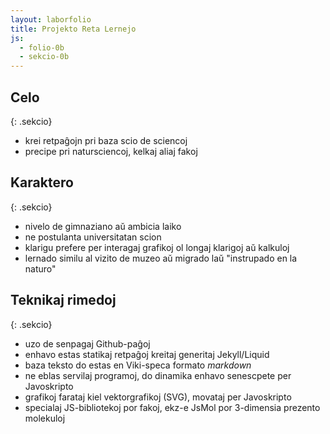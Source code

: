 ```yaml
---
layout: laborfolio
title: Projekto Reta Lernejo
js:
  - folio-0b
  - sekcio-0b
---
```


## Celo
{: .sekcio}

- krei retpaĝojn pri baza scio de sciencoj
- precipe pri natursciencoj, kelkaj aliaj fakoj

## Karaktero
{: .sekcio}

- nivelo de gimnaziano aŭ ambicia laiko
- ne postulanta universitatan scion
- klarigu prefere per interagaj grafikoj ol longaj klarigoj aŭ kalkuloj
- lernado similu al vizito de muzeo aŭ migrado laŭ "instrupado en la naturo"

## Teknikaj rimedoj
{: .sekcio}

- uzo de senpagaj Github-paĝoj
- enhavo estas statikaj retpaĝoj kreitaj generitaj Jekyll/Liquid
- baza teksto do estas en Viki-speca formato *markdown*
- ne eblas servilaj programoj, do dinamika enhavo senescpete per Javoskripto
- grafikoj farataj kiel vektorgrafikoj (SVG), movataj per Javoskripto
- specialaj JS-bibliotekoj por fakoj, ekz-e JsMol por 3-dimensia prezento molekuloj